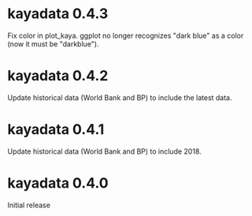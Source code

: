 # kayadata 0.4.3 

Fix color in plot_kaya. ggplot no longer recognizes "dark blue" as a color
(now it must be "darkblue").

# kayadata 0.4.2

Update historical data (World Bank and BP) to include the latest data.

# kayadata 0.4.1

Update historical data (World Bank and BP) to include 2018.

# kayadata 0.4.0

Initial release
